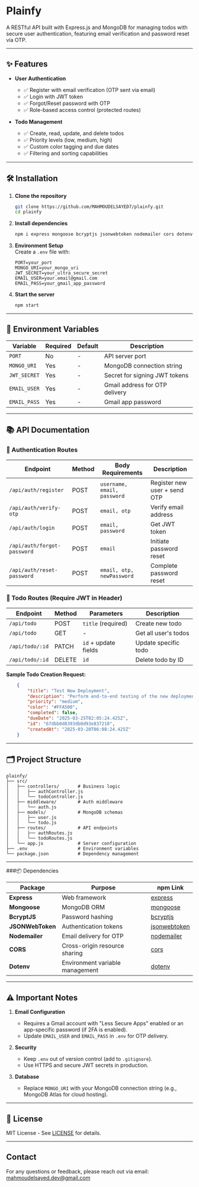 # Plainfy

A RESTful API built with Express.js and MongoDB for managing todos with secure user authentication, featuring email verification and password reset via OTP.

---

## ✨ Features

- **User Authentication**  
  - ✅ Register with email verification (OTP sent via email)  
  - ✅ Login with JWT token  
  - ✅ Forgot/Reset password with OTP  
  - ✅ Role-based access control (protected routes)  

- **Todo Management**  
  - ✅ Create, read, update, and delete todos  
  - ✅ Priority levels (low, medium, high)  
  - ✅ Custom color tagging and due dates  
  - ✅ Filtering and sorting capabilities  

---

## 🛠️ Installation

1. **Clone the repository**  
   ```bash
   git clone https://github.com/MAHMOUDELSAYED7/plainfy.git
   cd plainfy
   ```

2. **Install dependencies**  
   ```bash
   npm i express mongoose bcryptjs jsonwebtoken nodemailer cors dotenv
   ```

3. **Environment Setup**  
   Create a `.env` file with:  
   ```env
   PORT=your_port
   MONGO_URI=your_mongo_uri
   JWT_SECRET=your_ultra_secure_secret
   EMAIL_USER=your.email@gmail.com
   EMAIL_PASS=your_gmail_app_password
   ```

4. **Start the server**  
   ```bash
   npm start
   ```

---

## 🔧 Environment Variables

| Variable       | Required | Default   | Description                          |
|----------------|----------|-----------|--------------------------------------|
| `PORT`         | No       | -         | API server port                      |
| `MONGO_URI`    | Yes      | -         | MongoDB connection string            |
| `JWT_SECRET`   | Yes      | -         | Secret for signing JWT tokens        |
| `EMAIL_USER`   | Yes      | -         | Gmail address for OTP delivery       |
| `EMAIL_PASS`   | Yes      | -         | Gmail app password                   |

---

## 📚 API Documentation

### 🔐 Authentication Routes

| Endpoint                    | Method | Body Requirements          | Description                     |
|-----------------------------|--------|----------------------------|---------------------------------|
| `/api/auth/register`        | POST | `username, email, password`  | Register new user + send OTP    |
| `/api/auth/verify-otp`      | POST | `email, otp`                 | Verify email address            |
| `/api/auth/login`           | POST | `email, password`            | Get JWT token                   |
| `/api/auth/forgot-password` | POST | `email`                      | Initiate password reset         |
| `/api/auth/reset-password`  | POST | `email, otp, newPassword`    | Complete password reset         |

### 📝 Todo Routes (Require JWT in Header)

| Endpoint          | Method | Parameters           | Description                     |
|-------------------|--------|----------------------|---------------------------------|
| `/api/todo`       | POST   | `title` (required)   | Create new todo                 |
| `/api/todo`       | GET    | -                    | Get all user's todos            |
| `/api/todo/:id`   | PATCH  | `id` + update fields | Update specific todo            |
| `/api/todo/:id`   | DELETE | `id`                 | Delete todo by ID               |

**Sample Todo Creation Request:**
```json
    {
        "title": "Test New Deployment",
        "description": "Perform end-to-end testing of the new deployment before it goes live.",
        "priority": "medium",
        "color": "#FFA500",
        "completed": false,
        "dueDate": "2025-03-25T02:05:24.425Z",
        "id": "67dbb0d8393db0d93e837210",
        "createdAt": "2025-03-20T06:08:24.425Z"
    }
```

---

## 🗂️ Project Structure

```
plainfy/
├── src/
│   ├── controllers/       # Business logic
│   │   ├── authController.js
│   │   └── todoController.js
│   ├── middleware/        # Auth middleware
│   │   └── auth.js
│   ├── models/            # MongoDB schemas
│   │   ├── user.js
│   │   └── todo.js
│   ├── routes/            # API endpoints
│   │   ├── authRoutes.js
│   │   └── todoRoutes.js
│   └── app.js             # Server configuration
├── .env                   # Environment variables
└── package.json           # Dependency management
```

---
###📦 Dependencies

| Package       | Purpose                          | npm Link                                                                 |
|---------------|----------------------------------|--------------------------------------------------------------------------|
| **Express**   | Web framework                    | [express](https://www.npmjs.com/package/express)                         |
| **Mongoose**  | MongoDB ORM                      | [mongoose](https://www.npmjs.com/package/mongoose)                       |
| **BcryptJS**  | Password hashing                 | [bcryptjs](https://www.npmjs.com/package/bcryptjs)                       |
| **JSONWebToken** | Authentication tokens         | [jsonwebtoken](https://www.npmjs.com/package/jsonwebtoken)               |
| **Nodemailer** | Email delivery for OTP         | [nodemailer](https://www.npmjs.com/package/nodemailer)                   |
| **CORS**      | Cross-origin resource sharing    | [cors](https://www.npmjs.com/package/cors)                               |
| **Dotenv**    | Environment variable management  | [dotenv](https://www.npmjs.com/package/dotenv)                           |

---

## ⚠️ Important Notes

1. **Email Configuration**  
   - Requires a Gmail account with "Less Secure Apps" enabled or an app-specific password (if 2FA is enabled).  
   - Update `EMAIL_USER` and `EMAIL_PASS` in `.env` for OTP delivery.  

2. **Security**  
   - Keep `.env` out of version control (add to `.gitignore`).  
   - Use HTTPS and secure JWT secrets in production.  

3. **Database**  
   - Replace `MONGO_URI` with your MongoDB connection string (e.g., MongoDB Atlas for cloud hosting).  

---

## 📄 License

MIT License - See [LICENSE](LICENSE) for details.

---
## Contact

For any questions or feedback, please reach out via email: [mahmoudelsayed.dev@gmail.com](mahmoudelsayed.dev@gmail.com)
